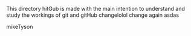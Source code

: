This directory hitGub is made with the main intention to understand and study the workings of git and gitHub
changelolol
change again
asdas

mikeTyson